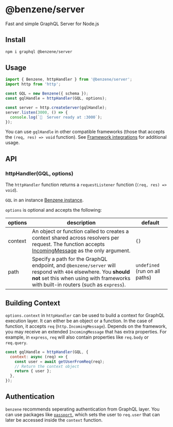 # @benzene/server

Fast and simple GraphQL Server for Node.js

## Install

```bash
npm i graphql @benzene/server
```

## Usage

```js
import { Benzene, httpHandler } from '@benzene/server';
import http from 'http';

const GQL = new Benzene({ schema });
const gqlHandle = httpHandler(GQL, options);

const server = http.createServer(gqlHandle);
server.listen(3000, () => {
  console.log(`🚀  Server ready at :3000`);
});
```

You can use `gqlHandle` in other compatible frameworks (those that accepts the `(req, res) => void` function). See [Framework integrations](/server/http-integration.md) for additional usage.

## API

### httpHandler(GQL, options)

The `httpHandler` function returns a `requestListener` function (`(req, res) => void`).

`GQL` in an instance [Benzene instance](/core/).

`options` is optional and accepts the following:

| options | description | default |
|---------|-------------|---------|
| context | An object or function called to creates a context shared across resolvers per request. The function accepts [IncomingMessage](https://nodejs.org/api/http.html#http_class_http_incomingmessage) as the only argument. | `{}` |
| path | Specify a path for the GraphQL endpoint, and `@benzene/server` will respond with `404` elsewhere. You **should not** set this when using with frameworks with built-in routers (such as `express`). | `undefined` (run on all paths) |

## Building Context

`options.context` in `httpHandler` can be used to build a context for GraphQL execution layer. It can either be an object or a function. In the case of function, it accepts `req` (`http.IncomingMessage`). Depends on the framework, you may receive an extended `IncomingMessage` that has extra properties. For example, in `express`, `req` will also contain properties like `req.body` or `req.query`.

```js
const gqlHandle = httpHandler(GQL, {
  context: async (req) => {
    const user = await getUserFromReq(req);
    // Return the context object
    return { user };
  },
});
```

## Authentication

`benzene` recommends seperating authentication from GraphQL layer. You can use packages like [`passport`](https://github.com/jaredhanson/passport), which sets the user to `req.user` that can later be accessed inside the `context` function.